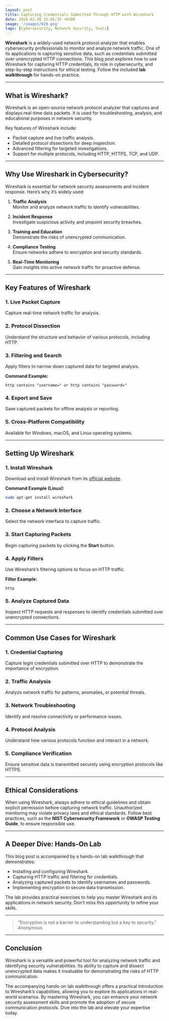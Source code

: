 ```yaml
---
layout: post
title: Capturing Credentials Submitted Through HTTP with Wireshark
date: 2024-01-20 15:01:35 +0300
image: '/images/920.png'
tags: [Cybersecurity, Network Security, Tools]
---
```


**Wireshark** is a widely-used network protocol analyzer that enables cybersecurity professionals to monitor and analyze network traffic. One of its applications is capturing sensitive data, such as credentials submitted over unencrypted HTTP connections. This blog post explores how to use Wireshark for capturing HTTP credentials, its role in cybersecurity, and step-by-step instructions for ethical testing. Follow the included **lab walkthrough** for hands-on practice.

---

## What is Wireshark?

Wireshark is an open-source network protocol analyzer that captures and displays real-time data packets. It is used for troubleshooting, analysis, and educational purposes in network security.

Key features of Wireshark include:
- Packet capture and live traffic analysis.  
- Detailed protocol dissections for deep inspection.  
- Advanced filtering for targeted investigations.  
- Support for multiple protocols, including HTTP, HTTPS, TCP, and UDP.  

---

## Why Use Wireshark in Cybersecurity?

Wireshark is essential for network security assessments and incident response. Here’s why it’s widely used:

1. **Traffic Analysis**  
   Monitor and analyze network traffic to identify vulnerabilities.

2. **Incident Response**  
   Investigate suspicious activity and pinpoint security breaches.

3. **Training and Education**  
   Demonstrate the risks of unencrypted communication.

4. **Compliance Testing**  
   Ensure networks adhere to encryption and security standards.

5. **Real-Time Monitoring**  
   Gain insights into active network traffic for proactive defense.

---

## Key Features of Wireshark

### 1. **Live Packet Capture**
Capture real-time network traffic for analysis.

### 2. **Protocol Dissection**
Understand the structure and behavior of various protocols, including HTTP.

### 3. **Filtering and Search**
Apply filters to narrow down captured data for targeted analysis.

**Command Example:**
```
http contains "username=" or http contains "password="
```

### 4. **Export and Save**
Save captured packets for offline analysis or reporting.

### 5. **Cross-Platform Compatibility**
Available for Windows, macOS, and Linux operating systems.

---

## Setting Up Wireshark

### 1. **Install Wireshark**
Download and install Wireshark from its [official website](https://www.wireshark.org/).

**Command Example (Linux):**
```bash
sudo apt-get install wireshark
```

### 2. **Choose a Network Interface**
Select the network interface to capture traffic.

### 3. **Start Capturing Packets**
Begin capturing packets by clicking the **Start** button.

### 4. **Apply Filters**
Use Wireshark’s filtering options to focus on HTTP traffic.

**Filter Example:**
```
http
```

### 5. **Analyze Captured Data**
Inspect HTTP requests and responses to identify credentials submitted over unencrypted connections.

---

## Common Use Cases for Wireshark

### 1. **Credential Capturing**
Capture login credentials submitted over HTTP to demonstrate the importance of encryption.

### 2. **Traffic Analysis**
Analyze network traffic for patterns, anomalies, or potential threats.

### 3. **Network Troubleshooting**
Identify and resolve connectivity or performance issues.

### 4. **Protocol Analysis**
Understand how various protocols function and interact in a network.

### 5. **Compliance Verification**
Ensure sensitive data is transmitted securely using encryption protocols like HTTPS.

---

## Ethical Considerations

When using Wireshark, always adhere to ethical guidelines and obtain explicit permission before capturing network traffic. Unauthorized monitoring may violate privacy laws and ethical standards. Follow best practices, such as the **NIST Cybersecurity Framework** or **OWASP Testing Guide**, to ensure responsible use.

---

## A Deeper Dive: Hands-On Lab

This blog post is accompanied by a hands-on lab walkthrough that demonstrates:
- Installing and configuring Wireshark.
- Capturing HTTP traffic and filtering for credentials.
- Analyzing captured packets to identify usernames and passwords.
- Implementing encryption to secure data transmission.

The lab provides practical exercises to help you master Wireshark and its applications in network security. Don’t miss this opportunity to refine your skills.

---

> "Encryption is not a barrier to understanding but a key to security."  
> <cite>Anonymous</cite>

---

## Conclusion

Wireshark is a versatile and powerful tool for analyzing network traffic and identifying security vulnerabilities. Its ability to capture and dissect unencrypted data makes it invaluable for demonstrating the risks of HTTP communication.

The accompanying hands-on lab walkthrough offers a practical introduction to Wireshark’s capabilities, allowing you to explore its applications in real-world scenarios. By mastering Wireshark, you can enhance your network security assessment skills and promote the adoption of secure communication protocols. Dive into the lab and elevate your expertise today.